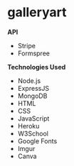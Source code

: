 # galleryart

__API__
- Stripe
- Formspree

__Technologies Used__
- Node.js
- ExpressJS
- MongoDB
- HTML
- CSS
- JavaScript
- Heroku
- W3School
- Google Fonts
- Imgur
- Canva
